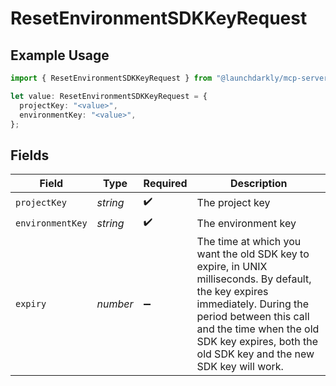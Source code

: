 # ResetEnvironmentSDKKeyRequest

## Example Usage

```typescript
import { ResetEnvironmentSDKKeyRequest } from "@launchdarkly/mcp-server/models/operations";

let value: ResetEnvironmentSDKKeyRequest = {
  projectKey: "<value>",
  environmentKey: "<value>",
};
```

## Fields

| Field                                                                                                                                                                                                                                                   | Type                                                                                                                                                                                                                                                    | Required                                                                                                                                                                                                                                                | Description                                                                                                                                                                                                                                             |
| ------------------------------------------------------------------------------------------------------------------------------------------------------------------------------------------------------------------------------------------------------- | ------------------------------------------------------------------------------------------------------------------------------------------------------------------------------------------------------------------------------------------------------- | ------------------------------------------------------------------------------------------------------------------------------------------------------------------------------------------------------------------------------------------------------- | ------------------------------------------------------------------------------------------------------------------------------------------------------------------------------------------------------------------------------------------------------- |
| `projectKey`                                                                                                                                                                                                                                            | *string*                                                                                                                                                                                                                                                | :heavy_check_mark:                                                                                                                                                                                                                                      | The project key                                                                                                                                                                                                                                         |
| `environmentKey`                                                                                                                                                                                                                                        | *string*                                                                                                                                                                                                                                                | :heavy_check_mark:                                                                                                                                                                                                                                      | The environment key                                                                                                                                                                                                                                     |
| `expiry`                                                                                                                                                                                                                                                | *number*                                                                                                                                                                                                                                                | :heavy_minus_sign:                                                                                                                                                                                                                                      | The time at which you want the old SDK key to expire, in UNIX milliseconds. By default, the key expires immediately. During the period between this call and the time when the old SDK key expires, both the old SDK key and the new SDK key will work. |